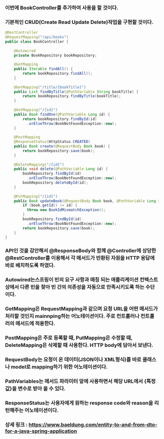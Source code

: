 ### 이번에 BookController를 추가하여 사용을 할 것이다.
### 기본적인 CRUD(Create Read Update Delete)작업을 구현할 것이다.
```java
@RestController
@RequestMapping("/api/books")
public class BookController {
 
    @Autowired
    private BookRepository bookRepository;
 
    @GetMapping
    public Iterable findAll() {
        return bookRepository.findAll();
    }
 
    @GetMapping("/title/{bookTitle}")
    public List findByTitle(@PathVariable String bookTitle) {
        return bookRepository.findByTitle(bookTitle);
    }
 
    @GetMapping("/{id}")
    public Book findOne(@PathVariable Long id) {
        return bookRepository.findById(id)
          .orElseThrow(BookNotFoundException::new);
    }
 
    @PostMapping
    @ResponseStatus(HttpStatus.CREATED)
    public Book create(@RequestBody Book book) {
        return bookRepository.save(book);
    }
 
    @DeleteMapping("/{id}")
    public void delete(@PathVariable Long id) {
        bookRepository.findById(id)
          .orElseThrow(BookNotFoundException::new);
        bookRepository.deleteById(id);
    }
 
    @PutMapping("/{id}")
    public Book updateBook(@RequestBody Book book, @PathVariable Long id) {
        if (book.getId() != id) {
          throw new BookIdMismatchException();
        }
        bookRepository.findById(id)
          .orElseThrow(BookNotFoundException::new);
        return bookRepository.save(book);
    }
}
```
### API인 것을 감안해서 @ResponseBody와 함께 @Controller에 상당한 @RestController를 이용해서 각 메서드가 반환된 자원을 HTTP 응답에 바로 배치하도록 하였다.
### Autowired는스프링이 빈의 요구 사항과 매칭 되는 애플리케이션 컨텍스트상에서 다른 빈을 찾아 빈 간의 의존성을 자동으로 만족시키도록 하는 수단이다.
### GetMapping은 RequestMapping과 같으며 요청 URL을 어떤 메서드가 처리할 것인지 mainnping하는 어노테이션이다. 주로 컨트롤러나 컨트롤러의 메서드에 적용한다.
### PostMapping은 주로 등록할 때, PutMapping은 수정할 때, DeleteMapping은 삭제할 때 사용한다. HTTP body에 담아서 보낸다.
### RequestBody는 요청이 온 데이터(JSON이나 XML형식)를 바로 클래스나 model로 mapping하기 위한 어노테이션이다.
### PathVariables는 메서드 파라미터 앞에 사용하면서 해당 URL에서 {특정값}을 변수로 받아 올 수 있다.
### ResponseStatus는 사용자에게 원하는 response code와 reason을 리턴해주는 어노테이션이다.
### 상세 링크 : https://www.baeldung.com/entity-to-and-from-dto-for-a-java-spring-application